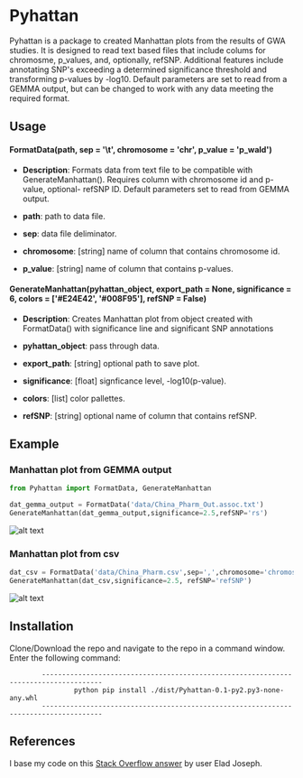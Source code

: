 
# Pyhattan

Pyhattan is a package to created Manhattan plots from the results of GWA studies. It is designed to read text based files that include colums for chromosme, p_values, and, optionally, refSNP. Additional features include annotating SNP's exceeding a determined significance threshold and transforming p-values by -log10. Default parameters are set to read from a GEMMA output, but can be changed to work with any data meeting the required format.

## Usage

#### FormatData(path, sep = '\t', chromosome = 'chr', p_value = 'p_wald')

* **Description**: Formats data from text file to be compatible with GenerateManhattan(). Requires column with chromosome id and p-value, optional- refSNP ID. Default parameters set to read from GEMMA output.

* **path**: path to data file.

* **sep**: data file deliminator.

* **chromosome**: [string] name of column that contains chromosome id.

* **p_value**: [string] name of column that contains p-values.

#### GenerateManhattan(pyhattan_object, export_path = None, significance = 6, colors = ['#E24E42', '#008F95'], refSNP = False)

* **Description**: Creates Manhattan plot from object created with FormatData() with significance line and significant SNP annotations

* **pyhattan_object**: pass through data.

* **export_path**: [string] optional path to save plot.

* **significance**: [float] signficance level, -log10(p-value).

* **colors**: [list] color pallettes.

* **refSNP**: [string] optional name of column that contains refSNP.

## Example

### Manhattan plot from GEMMA output


```python
from Pyhattan import FormatData, GenerateManhattan
```


```python
dat_gemma_output = FormatData('data/China_Pharm_Out.assoc.txt')
GenerateManhattan(dat_gemma_output,significance=2.5,refSNP='rs')
```


![alt text](https://user-images.githubusercontent.com/28498075/39158905-a9c46e1c-4730-11e8-8f5f-a9ea9dd285f4.png)


### Manhattan plot from csv


```python
dat_csv = FormatData('data/China_Pharm.csv',sep=',',chromosome='chromosome',p_value='p_value')
GenerateManhattan(dat_csv,significance=2.5, refSNP='refSNP')
```


![alt text](https://user-images.githubusercontent.com/28498075/39158860-5e3a3472-4730-11e8-88ef-e9aa10696454.png)


## Installation

Clone/Download the repo and navigate to the repo in a command window.
Enter the following command:

            -------------------------------------------------------------------------------------
                    python pip install ./dist/Pyhattan-0.1-py2.py3-none-any.whl
            -------------------------------------------------------------------------------------
            

## References

I base my code on this [Stack Overflow answer](https://stackoverflow.com/questions/37463184/how-to-create-a-manhattan-plot-with-matplotlib-in-python#answer-37464420) by user Elad Joseph.
